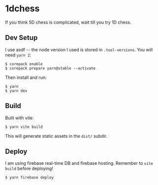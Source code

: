 # 1dchess

If you think 5D chess is complicated, wait till you try 1D chess.

## Dev Setup

I use asdf -- the node version I used is stored in `.tool-versions`.
You will need `yarn 2`:

```
$ corepack enable
$ corepack prepare yarn@stable --activate
```

Then install and run:

```
$ yarn
$ yarn dev
```

## Build

Built with vite:

```
$ yarn vite build
```

This will generate static assets in the `dist/` subdir.

## Deploy

I am using firebase real-time DB and firebase hosting.
Remember to `vite build` before deploying!

```
$ yarn firebase deploy
```
